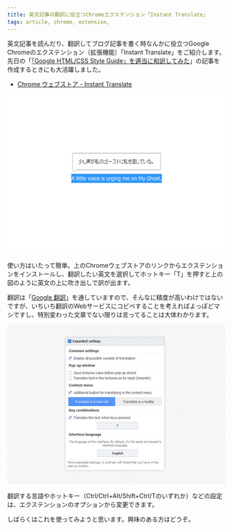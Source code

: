 ```yaml
---
title: 英文記事の翻訳に役立つChromeエクステンション「Instant Translate」
tags: article, chrome, extension,
---
```

英文記事を読んだり、翻訳してブログ記事を書く時なんかに役立つGoogle Chromeのエクステンション（拡張機能）「Instant Translate」をご紹介します。先日の「<a href="/2012/05/google-htmlcss-style-guide/">「Google HTML/CSS Style Guide」を適当に和訳してみた</a>」の記事を作成するときにも大活躍しました。

<!--more-->

<ul>
  <li><a href="https://chrome.google.com/webstore/detail/ihmgiclibbndffejedjimfjmfoabpcke">Chrome ウェブストア - Instant Translate</a></li>
</ul>

<img src="/img/2012/05/chrome01.jpg" alt="" title="chrome01" width="590" height="368" class="alignnone size-full wp-image-1990" />

使い方はいたって簡単。上のChromeウェブストアのリンクからエクステンションをインストールし、翻訳したい英文を選択してホットキー「T」を押すと上の図のように英文の上に吹き出しで訳が出ます。

翻訳は「<a href="http://translate.google.co.jp/">Google 翻訳</a>」を通していますので、そんなに精度が高いわけではないですが、いちいち翻訳のWebサービスにコピペすることを考えればよっぽどマシですし、特別変わった文章でない限りは言ってることは大体わかります。

<img src="/img/2012/05/chrome02.jpg" alt="" title="chrome02" width="590" height="368" class="alignnone size-full wp-image-1993" />

翻訳する言語やホットキー（Ctrl/Ctrl+Alt/Shift+Ctrl/Tのいずれか）などの設定は、エクステンションのオプションから変更できます。

しばらくはこれを使ってみようと思います。興味のある方はどうぞ。